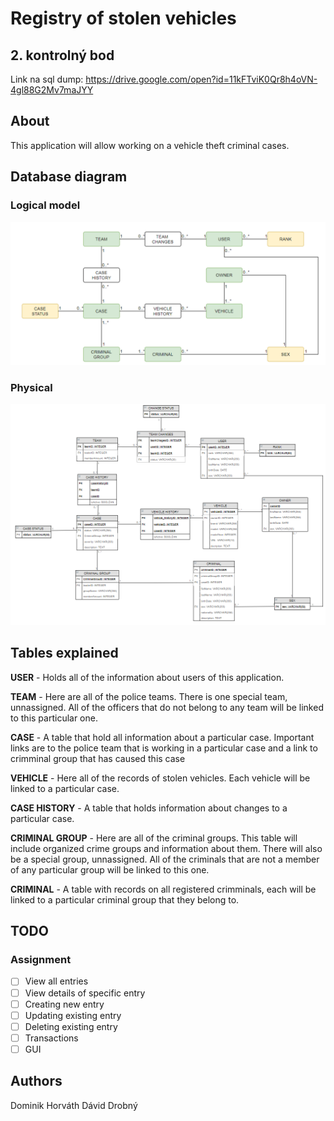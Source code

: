 # Registry of stolen vehicles
## 2. kontrolný bod
Link na sql dump: https://drive.google.com/open?id=11kFTviK0Qr8h4oVN-4gl88G2Mv7maJYY

## About
This application will allow working on a vehicle theft criminal cases.

## Database diagram
### Logical model
<img src="diagrams/logical.PNG" width="550">

### Physical
<img src="diagrams/physical.PNG" width="800">

## Tables explained
**USER** - Holds all of the information about users of this application.

**TEAM** - Here are all of the police teams. There is one special team, unnassigned. All of the officers that do not belong to any team will be linked to this particular one.

**CASE** - A table that hold all information about a particular case. Important links are to the police team that is working in a particular case and a link to crimminal group that has caused this case

**VEHICLE** - Here all of the records of stolen vehicles. Each vehicle will be linked to a particular case.

**CASE HISTORY** - A table that holds information about changes to a particular case. 

**CRIMINAL GROUP** - Here are all of the criminal groups. This table will include organized crime groups and information about them. There will also be a special group, unnassigned. All of the criminals that are not a member of any particular group will be linked to this one.

**CRIMINAL** - A table with records on all registered crimminals, each will be linked to a particular criminal 
group that they belong to.



## TODO
### Assignment

 - [ ] View all entries
 - [ ] View details of specific entry
 - [ ] Creating new entry
 - [ ]  Updating existing entry
 - [ ] Deleting existing entry
 - [ ] Transactions
 - [ ] GUI

## Authors
Dominik Horváth
Dávid Drobný



